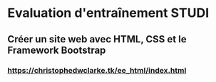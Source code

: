 # Evaluation d'entraînement STUDI

## Créer un site web avec HTML, CSS et le Framework Bootstrap

### https://christophedwclarke.tk/ee_html/index.html
